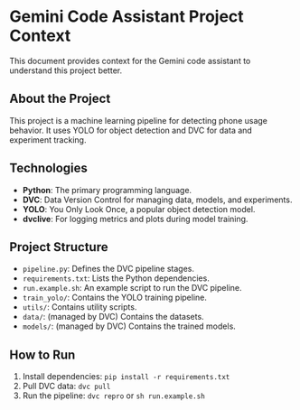 # Gemini Code Assistant Project Context

This document provides context for the Gemini code assistant to understand this project better.

## About the Project

This project is a machine learning pipeline for detecting phone usage behavior. It uses YOLO for object detection and DVC for data and experiment tracking.

## Technologies

*   **Python**: The primary programming language.
*   **DVC**: Data Version Control for managing data, models, and experiments.
*   **YOLO**: You Only Look Once, a popular object detection model.
*   **dvclive**: For logging metrics and plots during model training.

## Project Structure

*   `pipeline.py`: Defines the DVC pipeline stages.
*   `requirements.txt`: Lists the Python dependencies.
*   `run.example.sh`: An example script to run the DVC pipeline.
*   `train_yolo/`: Contains the YOLO training pipeline.
*   `utils/`: Contains utility scripts.
*   `data/`: (managed by DVC) Contains the datasets.
*   `models/`: (managed by DVC) Contains the trained models.

## How to Run

1.  Install dependencies: `pip install -r requirements.txt`
2.  Pull DVC data: `dvc pull`
3.  Run the pipeline: `dvc repro` or `sh run.example.sh`
